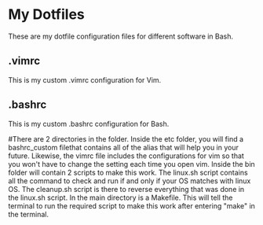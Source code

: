 # My Dotfiles
These are my dotfile configuration files for different software in Bash.
## .vimrc
This is my custom .vimrc configuration for Vim.
## .bashrc
This is my custom .bashrc configuration for Bash.


#There are 2 directories in the folder. Inside the etc folder, you will find a bashrc_custom filethat contains all of the alias that will help you in your future. Likewise, the vimrc file includes the configurations for vim so that you won't have to change the setting each time you open vim. Inside the bin folder will contain 2 scripts to make this work. The linux.sh script contains all the command to check and run if and only if your OS matches with linux OS. The cleanup.sh script is there to reverse everything that was done in the linux.sh script. In the main directory is a Makefile. This will tell the terminal to run the required script to make this work after entering "make" in the terminal.
